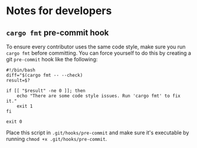 Notes for developers
====================

## `cargo fmt` pre-commit hook

To ensure every contributor uses the same code style, make sure
you run `cargo fmt` before committing. You can force yourself to do
this by creating a git `pre-commit` hook like the following:

```
#!/bin/bash
diff="$(cargo fmt -- --check)
result=$?

if [[ "$result" -ne 0 ]]; then
    echo "There are some code style issues. Run 'cargo fmt' to fix it."
    exit 1
fi

exit 0
```

Place this script in `.git/hooks/pre-commit` and make sure it's
executable by running `chmod +x .git/hooks/pre-commit`.
